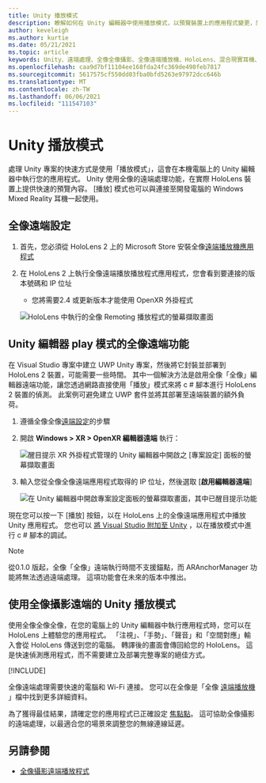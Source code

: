 ```yaml
---
title: Unity 播放模式
description: 瞭解如何在 Unity 編輯器中使用播放模式，以預覽裝置上的應用程式變更，而不需要部署應用程式。
author: keveleigh
ms.author: kurtie
ms.date: 05/21/2021
ms.topic: article
keywords: Unity、遠端處理、全像全像攝影、全像遠端播放機、HoloLens、混合現實耳機、windows mixed reality 耳機、虛擬實境耳機、unity play 模式
ms.openlocfilehash: caa9d7bf11104ee168fda24fc369de490feb7817
ms.sourcegitcommit: 5617575cf550dd03fba0bfd5263e97972dcc646b
ms.translationtype: MT
ms.contentlocale: zh-TW
ms.lasthandoff: 06/06/2021
ms.locfileid: "111547103"
---
```

# <a name="unity-play-mode"></a>Unity 播放模式

處理 Unity 專案的快速方式是使用「播放模式」，這會在本機電腦上的 Unity 編輯器中執行您的應用程式。 Unity 使用全像的遠端處理功能，在實際 HoloLens 裝置上提供快速的預覽內容。 [播放] 模式也可以與連接至開發電腦的 Windows Mixed Reality 耳機一起使用。

## <a name="holographic-remoting-setup"></a>全像遠端設定

1. 首先，您必須從 HoloLens 2 上的 Microsoft Store 安裝全像[遠端播放機應用程式](https://www.microsoft.com/store/productId/9NBLGGH4SV40)
2. 在 HoloLens 2 上執行全像遠端播放播放程式應用程式，您會看到要連接的版本號碼和 IP 位址
    * 您將需要2.4 或更新版本才能使用 OpenXR 外掛程式

    ![HoloLens 中執行的全像 Remoting 播放程式的螢幕擷取畫面](images/openxr-features-img-01.png)

## <a name="holographic-remoting-in-unity-editor-play-mode"></a>Unity 編輯器 play 模式的全像遠端功能

在 Visual Studio 專案中建立 UWP Unity 專案，然後將它封裝並部署到 HoloLens 2 裝置，可能需要一些時間。 其中一個解決方法是啟用全像「全像」編輯器遠端功能，讓您透過網路直接使用「播放」模式來將 c # 腳本進行 HoloLens 2 裝置的偵測。 此案例可避免建立 UWP 套件並將其部署至遠端裝置的額外負荷。

1. 遵循全像全像[遠端設定](#holographic-remoting-setup)的步驟
2. 開啟 **Windows > XR > OpenXR 編輯器遠端** 執行：

    ![醒目提示 XR 外掛程式管理的 Unity 編輯器中開啟之 [專案設定] 面板的螢幕擷取畫面](images/openxr-features-img-02.png)

3. 輸入您從全像全像遠端應用程式取得的 IP 位址，然後選取 [**啟用編輯器遠端**]

    ![在 Unity 編輯器中開啟專案設定面板的螢幕擷取畫面，其中已醒目提示功能](images/openxr-features-img-03.png)

現在您可以按一下 [播放] 按鈕，以在 HoloLens 上的全像遠端應用程式中播放 Unity 應用程式。 您也可以 [將 Visual Studio 附加至 Unity](/visualstudio/gamedev/unity/get-started/using-visual-studio-tools-for-unity?pivots=windows) ，以在播放模式中進行 c # 腳本的調試。

> [!NOTE]
> 從0.1.0 版起，全像「全像」遠端執行時間不支援錨點，而 ARAnchorManager 功能將無法透過遠端處理。  這項功能會在未來的版本中推出。

## <a name="unity-play-mode-with-holographic-remoting"></a>使用全像攝影遠端的 Unity 播放模式

使用全像全像全像，在您的電腦上的 Unity 編輯器中執行應用程式時，您可以在 HoloLens 上體驗您的應用程式。 「注視」、「手勢」、「聲音」和「空間對應」輸入會從 HoloLens 傳送到您的電腦。 轉譯後的畫面會傳回給您的 HoloLens。 這是快速偵測應用程式，而不需要建立及部署完整專案的絕佳方式。

[!INCLUDE[](includes/unity-play-mode.md)]

全像遠端處理需要快速的電腦和 Wi-Fi 連接。 您可以在全像是「全像 [遠端播放機](../platform-capabilities-and-apis/holographic-remoting-player.md) 」檔中找到更多詳細資料。

為了獲得最佳結果，請確定您的應用程式已正確設定 [焦點點](focus-point-in-unity.md)。 這可協助全像攝影的遠端處理，以最適合您的場景來調整您的無線連線延遲。

## <a name="see-also"></a>另請參閱

* [全像攝影遠端播放程式](../platform-capabilities-and-apis/holographic-remoting-player.md)
